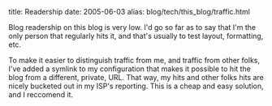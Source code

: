 title: Readership
date: 2005-06-03
alias: blog/tech/this_blog/traffic.html

Blog readership on this blog is very low.  I'd go so far as to say
that I'm the only person that regularly hits it, and that's usually to
test layout, formatting, etc.

To make it easier to distinguish traffic from me, and traffic from
other folks, I've added a symlink to my configuration that makes it
possible to hit the blog from a different, private, URL. That way, my
hits and other folks hits are nicely bucketed out in my ISP's
reporting. This is a cheap and easy solution, and I reccomend it.
